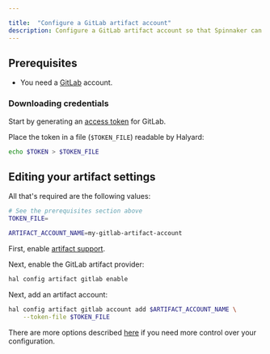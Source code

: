 ```yaml
---

title:  "Configure a GitLab artifact account"
description: Configure a GitLab artifact account so that Spinnaker can download files from GitLab.
---
```


## Prerequisites

* You need a [GitLab](https://gitlab.com) account.

### Downloading credentials

Start by generating an [access token](https://docs.gitlab.com/ee/user/profile/personal_access_tokens.html)
for GitLab.

Place the token in a file (`$TOKEN_FILE`) readable by Halyard:

```bash
echo $TOKEN > $TOKEN_FILE
```

## Editing your artifact settings

All that's required are the following values:

```bash
# See the prerequisites section above
TOKEN_FILE=

ARTIFACT_ACCOUNT_NAME=my-gitlab-artifact-account
```

First, enable [artifact support](/reference/artifacts/#enabling-artifact-support).

Next, enable the GitLab artifact provider:

```bash
hal config artifact gitlab enable
```

Next, add an artifact account:

```bash
hal config artifact gitlab account add $ARTIFACT_ACCOUNT_NAME \
    --token-file $TOKEN_FILE
```

There are more options described
[here](/reference/halyard/commands#hal-config-artifact-gitlab-account-edit)
if you need more control over your configuration.
